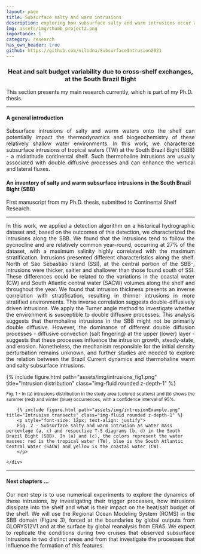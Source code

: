 ```yaml
---
layout: page
title: Subsurface salty and warm intrusions
description: exploring how subsurface salty and warm intrusions occur at the South Brazil Bight
img: assets/img/thumb_project2.png
importance: 1
category: research
has_own_header: true
github: https://github.com/nilodna/SubsurfaceIntrusion2021
---
```


<h3 style="text-align: center">Heat and salt budget variability due to cross-shelf exchanges, at the South Brazil Bight</h3>

<p></p>
This section presents my main research currently, which is part of my Ph.D. thesis.

---
<h4> A general introduction </h4>

<p style="text-align: justify">
Subsurface intrusions of salty and warm waters onto the shelf can potentially impact the thermodynamics and biogeochemistry of these relatively shallow water environments. In this work, we characterize subsurface intrusions of tropical waters (TW) at the South Brazil Bight (SBB) - a midlatitude continental shelf. Such thermohaline intrusions are usually associated with double diffusive processes and can enhance the vertical and lateral fluxes.
</p>


<h4>An inventory of salty and warm subsurface intrusions in the South Brazil Bight (SBB)</h4>

First manuscript from my Ph.D. thesis, submitted to Continental Shelf Research.

---

<div class="row justify-content-sm-center">
    <div class="col-sm-6 mt-3 mt-md-0">
        <p style="text-align: justify">
In this work, we applied a detection algorithm on a historical hydrographic dataset and, based on the outcomes of this detection, we characterized the intrusions along the SBB. We found that the intrusions tend to follow the pycnocline and are relatively common year-round, occurring at 27% of the dataset, with a maximum salinity highly correlated with the maximum stratification. Intrusions presented different characteristics along the shelf. North of São Sebastião Island (SSI), at the central portion of the SBB-, intrusions were thicker, saltier and shallower than those found south of SSI. These differences could be related to the variations in the coastal water (CW) and South Atlantic central water (SACW) volumes along the shelf and throughout the year. We found that intrusion thickness presents an inverse correlation with stratification, resulting in thinner intrusions in more stratified environments. This inverse correlation suggests double-diffusively driven intrusions. We apply the Turner angle method to investigate whether the environment is susceptible to double diffusive processes. This analysis suggests that thermohaline intrusions in the SBB might not be primarily double diffusive. However, the dominance of different double diffusion processes - diffusive convection (salt fingering) at the upper (lower) layer - suggests that these processes influence the intrusion growth, steady-state, and erosion. Nonetheless, the mechanism responsible for the initial density perturbation remains unknown, and further studies are needed to explore the relation between the Brazil Current dynamics and thermohaline warm and salty subsurface intrusions.
        </p>
    </div>
    <div class="col-sm-6 mt-3 mt-md-0">
        {% include figure.html path="assets/img/intrusions_fig1.png" title="Intrusion distribution" class="img-fluid rounded z-depth-1" %}
        <p style="font-size: 12px; text-align: justify">
        Fig. 1 - In (a) intrusions distribution in the study area (colored scatters) and (b) shows the summer (red) and winter (blue) occurrences, with a confidence interval of 95%.
        </p>

        {% include figure.html path="assets/img/intrusionExample.png" title="Intrusive transects" class="img-fluid rounded z-depth-1" %}
        <p style="font-size: 12px; text-align: justify">
        Fig. 2 - Subsurface salty and warm intrusion as water mass percentage (a, c) and respective T-S diagrams (b, d) in the South Brazil Bight (SBB). In (a) and (c), the colors represent the water masses: red is the tropical water (TW), blue is the South Atlantic Central Water (SACW) and yellow is the coastal water (CW). 
        </p>

    </div>
</div>

---

<h4>Next chapters ...</h4>

<p style="text-align: justify">
Our next step is to use numerical experiments to explore the dynamics of these intrusions, by investigating their trigger processes, how intrusions dissipate into the shelf and what is their impact on the heat/salt budget of the shelf. We will use the Regional Ocean Modeling System (ROMS) in the SBB domain (Figure 3), forced at the boundaries by global outputs from GLORYS12V1 and at the surface by global reanalysis from ERA5. We expect to replicate the conditions during two cruises that observed subsurface intrusions in two distinct areas and from that investigate the processes that influence the formation of this features.
</p>

